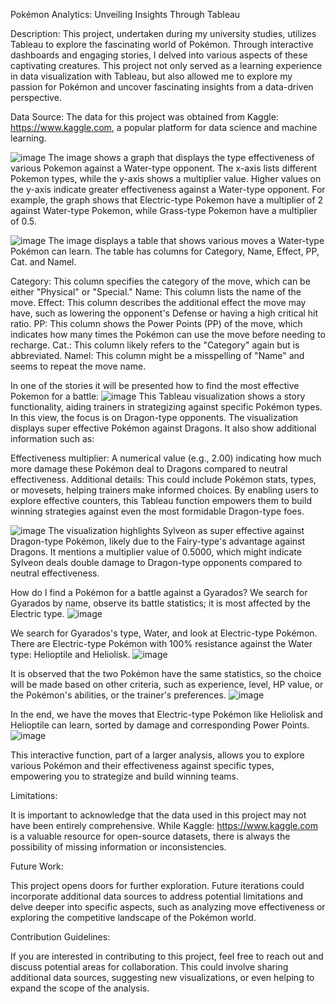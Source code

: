 Pokémon Analytics: Unveiling Insights Through Tableau

Description:
This project, undertaken during my university studies, utilizes Tableau to explore the fascinating world of Pokémon. Through interactive dashboards and engaging stories, I delved into various aspects of these captivating creatures.
This project not only served as a learning experience in data visualization with Tableau, but also allowed me to explore my passion for Pokémon and uncover fascinating insights from a data-driven perspective.

Data Source: The data for this project was obtained from Kaggle: https://www.kaggle.com, a popular platform for data science and machine learning.


![image](https://github.com/AlexandraIftimie/Pokemon/assets/132292637/8a362ca6-a75c-405f-a731-e1fca9a46dce)
The image shows a graph that displays the type effectiveness of various Pokemon against a Water-type opponent. The x-axis lists different Pokemon types, while the y-axis shows a multiplier value. Higher values on the y-axis indicate greater effectiveness against a Water-type opponent. For example, the graph shows that Electric-type Pokemon have a multiplier of 2 against Water-type Pokemon, while Grass-type Pokemon have a multiplier of 0.5.

![image](https://github.com/AlexandraIftimie/Pokemon/assets/132292637/ab00abb0-cade-45c8-987b-066d0ff85f98)
The image displays a table that shows various moves a Water-type Pokémon can learn. The table has columns for Category, Name, Effect, PP, Cat. and Namel.

Category: This column specifies the category of the move, which can be either "Physical" or "Special."
Name: This column lists the name of the move.
Effect: This column describes the additional effect the move may have, such as lowering the opponent's Defense or having a high critical hit ratio.
PP: This column shows the Power Points (PP) of the move, which indicates how many times the Pokémon can use the move before needing to recharge.
Cat.: This column likely refers to the "Category" again but is abbreviated.
Namel: This column might be a misspelling of "Name" and seems to repeat the move name.

In one of the stories it will be presented how to find the most effective Pokemon for a battle:
![image](https://github.com/AlexandraIftimie/Pokemon/assets/132292637/b627cac1-0c05-4de2-91ca-7f53bb641471)
This Tableau visualization shows a story functionality, aiding trainers in strategizing against specific Pokémon types. In this view, the focus is on Dragon-type opponents.
The visualization displays super effective Pokémon against Dragons. It also show additional information such as:

Effectiveness multiplier: A numerical value (e.g., 2.00) indicating how much more damage these Pokémon deal to Dragons compared to neutral effectiveness.
Additional details: This could include Pokémon stats, types, or movesets, helping trainers make informed choices.
By enabling users to explore effective counters, this Tableau function empowers them to build winning strategies against even the most formidable Dragon-type foes.

![image](https://github.com/AlexandraIftimie/Pokemon/assets/132292637/cc52cc26-dbf8-4733-bb47-98106d95a892)
The visualization highlights Sylveon as super effective against Dragon-type Pokémon, likely due to the Fairy-type's advantage against Dragons. It mentions a multiplier value of 0.5000, which might indicate Sylveon deals double damage to Dragon-type opponents compared to neutral effectiveness.

How do I find a Pokémon for a battle against a Gyarados? We search for Gyarados by name, observe its battle statistics; it is most affected by the Electric type.
![image](https://github.com/AlexandraIftimie/Pokemon/assets/132292637/479c2972-a4d2-4694-8b17-00c7912561d0)

We search for Gyarados's type, Water, and look at Electric-type Pokémon. There are Electric-type Pokémon with 100% resistance against the Water type: Helioptile and Heliolisk.
![image](https://github.com/AlexandraIftimie/Pokemon/assets/132292637/b9ed395c-dea6-4026-a02d-54065d4a121e)

It is observed that the two Pokémon have the same statistics, so the choice will be made based on other criteria, such as experience, level, HP value, or the Pokémon's abilities, or the trainer's preferences.
![image](https://github.com/AlexandraIftimie/Pokemon/assets/132292637/99c577c7-2a87-41af-876b-c5e90af991f6)

In the end, we have the moves that Electric-type Pokémon like Heliolisk and Helioptile can learn, sorted by damage and corresponding Power Points.
![image](https://github.com/AlexandraIftimie/Pokemon/assets/132292637/b1c64ad4-c81b-462f-ac25-74af3bb72329)


This interactive function, part of a larger analysis, allows you to explore various Pokémon and their effectiveness against specific types, empowering you to strategize and build winning teams.

Limitations:

It is important to acknowledge that the data used in this project may not have been entirely comprehensive. While Kaggle: https://www.kaggle.com is a valuable resource for open-source datasets, there is always the possibility of missing information or inconsistencies.

Future Work:

This project opens doors for further exploration. Future iterations could incorporate additional data sources to address potential limitations and delve deeper into specific aspects, such as analyzing move effectiveness or exploring the competitive landscape of the Pokémon world.

Contribution Guidelines:

If you are interested in contributing to this project, feel free to reach out and discuss potential areas for collaboration. This could involve sharing additional data sources, suggesting new visualizations, or even helping to expand the scope of the analysis.
